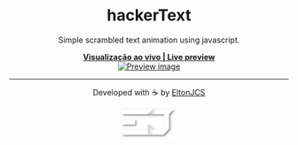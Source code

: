 <div align="center">
  <h1><b>hackerText</b></h1>
  <p>Simple scrambled text animation using javascript.</p>
  <a href="https://EltonJCS.github.io/hackerText">
    <b>Visualização ao vivo | Live preview</b>
    <br>
    <img src="https://i.ibb.co/Y4SxfJ6/hacker-Text.png" alt="Preview image">
  </a>
  
  <hr>
<p align="center">Developed with ☕ by <a href="https://github.com/eltonjcs">EltonJCS</a></p>
<div align="center"><a href="https://github.com/eltonjcs"><img src="https://raw.githubusercontent.com/EltonJCS/assets/main/SVGs/Logos/EJCS/EJ_Light%202.svg" width="100" alt="EltonJCS Logo"></a></div>
</div>
